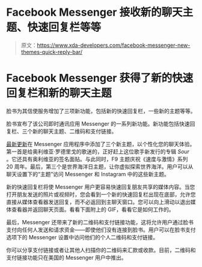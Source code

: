 # Facebook Messenger 接收新的聊天主题、快速回复栏等等

> 原文：<https://www.xda-developers.com/facebook-messenger-new-themes-quick-reply-bar/>

# Facebook Messenger 获得了新的快速回复栏和新的聊天主题

脸书为其信使服务增加了三项新功能，包括新的快速回复栏，一些新的主题等等。

脸书宣布了该公司即时通讯应用 Messenger 的一系列新功能。新功能包括快速回复栏、三个新的聊天主题、二维码和支付链接。

[最新更新](https://about.fb.com/news/2021/06/more-new-features-coming-to-messenger/)在 Messenger 应用程序中添加了三个新主题，以个性化您的聊天体验。第一首是给奥利维亚·罗德里戈的歌迷的，正好赶上这位歌手新发行的专辑 *Sour* 。它还具有奥利维亚的签名面贴。与此同时，F9 主题庆祝《速度与激情》系列 20 周年。最后，第三个是世界海洋日主题，让你虚拟探索世界海洋。用户可以从聊天设置下的“主题”访问 Messenger 和 Instagram 中的这些新主题。

新的快速回复栏将使 Messenger 用户更容易快速回复朋友共享的媒体内容。当您打开朋友发送的照片或视频时，您会看到一个新的快速回复栏出现在底部，允许您直接从媒体查看器发送回复，而不必返回到主聊天窗口。您可以向上滑动以退出媒体查看器并返回聊天页面。看看下面附上的 GIF，看看它是如何工作的。

最后，Messenger 还带来了新的二维码和支付链接功能，这将允许用户通过脸书支付向任何人发送和请求资金——即使他们没有连接到脸书。用户可以在脸书支付选项下的 Messenger 设置中访问他们的个人二维码和支付链接。

你可以分享支付链接或者让其他人扫描你的二维码来汇款或收款。目前，二维码和支付链接功能只在美国的 Messenger 用户中推出。